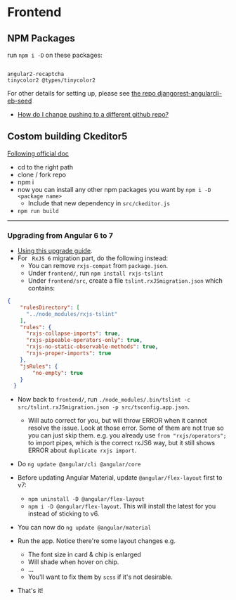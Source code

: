 # Frontend

## NPM Packages

run `npm i -D` on these packages:

```

angular2-recaptcha
tinycolor2 @types/tinycolor2

```

For other details for setting up, please see [the repo djangorest-angularcli-eb-seed](https://github.com/rivernews/djangorest-angularcli-eb-seed)

- [How do I change pushing to a different github repo?](https://help.github.com/articles/changing-a-remote-s-url/)

## Costom building Ckeditor5

[Following official doc](https://docs.ckeditor.com/ckeditor5/latest/builds/guides/development/custom-builds.html)

- cd to the right path
- clone / fork repo
- npm i
- now you can install any other npm packages you want by `npm i -D <package name>`
  - Include that new dependency in `src/ckeditor.js`
- `npm run build`

---

### Upgrading from Angular 6 to 7

- [Using this upgrade guide](https://update.angular.io/).
- For ` RxJS 6` migration part, do the following instead:
  - You can remove `rxjs-compat` from `package.json`.
  - Under `frontend/`, run `npm install rxjs-tslint`
  - Under `frontend/src`, create a file `tslint.rxJSmigration.json` which contains:

```json
{
    "rulesDirectory": [
      "../node_modules/rxjs-tslint"
    ],
    "rules": {
      "rxjs-collapse-imports": true,
      "rxjs-pipeable-operators-only": true,
      "rxjs-no-static-observable-methods": true,
      "rxjs-proper-imports": true
    },
    "jsRules": {
        "no-empty": true
    }
  }
```

  - Now back to `frontend/`, run `./node_modules/.bin/tslint -c src/tslint.rxJSmigration.json -p src/tsconfig.app.json`.
    - Will auto correct for you, but will throw ERROR when it cannot resolve the issue. Look at those error. Some of them are not true so you can just skip them. e.g. you already use `from "rxjs/operators";` to import pipes, which is the correct rxJS6 way, but it still shows ERROR about `duplicate rxjs import`.

- Do `ng update @angular/cli @angular/core`
- Before updating Angular Material, update `@angular/flex-layout` first to v7:
  - `npm uninstall -D @angular/flex-layout`
  - `npm i -D @angular/flex-layout`. This will install the latest for you instead of sticking to v6.
- You can now do `ng update @angular/material`
- Run the app. Notice there're some layout changes e.g.
  - The font size in card & chip is enlarged
  - Will shade when hover on chip.
  - ...
  - You'll want to fix them by `scss` if it's not desirable.
- That's it!